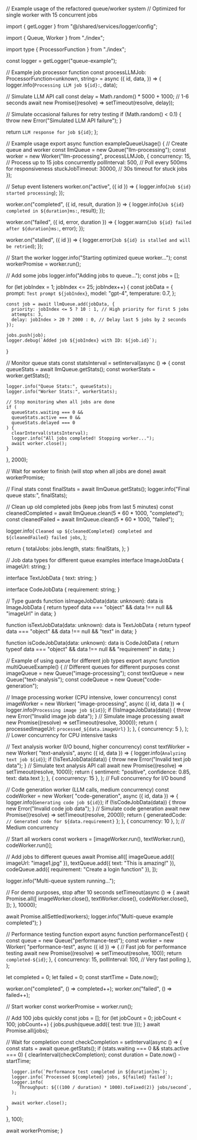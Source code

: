 // Example usage of the refactored queue/worker system
// Optimized for single worker with 15 concurrent jobs

import { getLogger } from "@/shared/services/logger/config";

import { Queue, Worker } from "./index";

import type { ProcessorFunction } from "./index";

const logger = getLogger("queue-example");

// Example job processor function
const processLLMJob: ProcessorFunction<unknown, string> = async ({
  id,
  data,
}) => {
  logger.info(`Processing LLM job ${id}:`, data);

  // Simulate LLM API call
  const delay = Math.random() * 5000 + 1000; // 1-6 seconds
  await new Promise((resolve) => setTimeout(resolve, delay));

  // Simulate occasional failures for retry testing
  if (Math.random() < 0.1) {
    throw new Error("Simulated LLM API failure");
  }

  return `LLM response for job ${id}`;
};

// Example usage
export async function exampleQueueUsage() {
  // Create queue and worker
  const llmQueue = new Queue("llm-processing");
  const worker = new Worker("llm-processing", processLLMJob, {
    concurrency: 15, // Process up to 15 jobs concurrently
    pollInterval: 500, // Poll every 500ms for responsiveness
    stuckJobTimeout: 30000, // 30s timeout for stuck jobs
  });

  // Setup event listeners
  worker.on("active", ({ id }) => {
    logger.info(`Job ${id} started processing`);
  });

  worker.on("completed", ({ id, result, duration }) => {
    logger.info(`Job ${id} completed in ${duration}ms:`, result);
  });

  worker.on("failed", ({ id, error, duration }) => {
    logger.warn(`Job ${id} failed after ${duration}ms:`, error);
  });

  worker.on("stalled", ({ id }) => {
    logger.error(`Job ${id} is stalled and will be retried`);
  });

  // Start the worker
  logger.info("Starting optimized queue worker...");
  const workerPromise = worker.run();

  // Add some jobs
  logger.info("Adding jobs to queue...");
  const jobs = [];

  for (let jobIndex = 1; jobIndex <= 25; jobIndex++) {
    const jobData = {
      prompt: `Test prompt ${jobIndex}`,
      model: "gpt-4",
      temperature: 0.7,
    };

    const job = await llmQueue.add(jobData, {
      priority: jobIndex <= 5 ? 10 : 1, // High priority for first 5 jobs
      attempts: 3,
      delay: jobIndex > 20 ? 2000 : 0, // Delay last 5 jobs by 2 seconds
    });

    jobs.push(job);
    logger.debug(`Added job ${jobIndex} with ID: ${job.id}`);
  }

  // Monitor queue stats
  const statsInterval = setInterval(async () => {
    const queueStats = await llmQueue.getStats();
    const workerStats = worker.getStats();

    logger.info("Queue Stats:", queueStats);
    logger.info("Worker Stats:", workerStats);

    // Stop monitoring when all jobs are done
    if (
      queueStats.waiting === 0 &&
      queueStats.active === 0 &&
      queueStats.delayed === 0
    ) {
      clearInterval(statsInterval);
      logger.info("All jobs completed! Stopping worker...");
      await worker.close();
    }
  }, 2000);

  // Wait for worker to finish (will stop when all jobs are done)
  await workerPromise;

  // Final stats
  const finalStats = await llmQueue.getStats();
  logger.info("Final queue stats:", finalStats);

  // Clean up old completed jobs (keep jobs from last 5 minutes)
  const cleanedCompleted = await llmQueue.clean(5 * 60 * 1000, "completed");
  const cleanedFailed = await llmQueue.clean(5 * 60 * 1000, "failed");

  logger.info(
    `Cleaned up ${cleanedCompleted} completed and ${cleanedFailed} failed jobs`,
  );

  return {
    totalJobs: jobs.length,
    stats: finalStats,
  };
}

// Job data types for different queue examples
interface ImageJobData {
  imageUrl: string;
}

interface TextJobData {
  text: string;
}

interface CodeJobData {
  requirement: string;
}

// Type guards
function isImageJobData(data: unknown): data is ImageJobData {
  return typeof data === "object" && data !== null && "imageUrl" in data;
}

function isTextJobData(data: unknown): data is TextJobData {
  return typeof data === "object" && data !== null && "text" in data;
}

function isCodeJobData(data: unknown): data is CodeJobData {
  return typeof data === "object" && data !== null && "requirement" in data;
}

// Example of using queue for different job types
export async function multiQueueExample() {
  // Different queues for different purposes
  const imageQueue = new Queue("image-processing");
  const textQueue = new Queue("text-analysis");
  const codeQueue = new Queue("code-generation");

  // Image processing worker (CPU intensive, lower concurrency)
  const imageWorker = new Worker(
    "image-processing",
    async ({ id, data }) => {
      logger.info(`Processing image job ${id}`);
      if (!isImageJobData(data)) {
        throw new Error("Invalid image job data");
      }
      // Simulate image processing
      await new Promise((resolve) => setTimeout(resolve, 3000));
      return { processedImageUrl: `processed_${data.imageUrl}` };
    },
    { concurrency: 5 },
  ); // Lower concurrency for CPU intensive tasks

  // Text analysis worker (I/O bound, higher concurrency)
  const textWorker = new Worker(
    "text-analysis",
    async ({ id, data }) => {
      logger.info(`Analyzing text job ${id}`);
      if (!isTextJobData(data)) {
        throw new Error("Invalid text job data");
      }
      // Simulate text analysis API call
      await new Promise((resolve) => setTimeout(resolve, 1000));
      return { sentiment: "positive", confidence: 0.85, text: data.text };
    },
    { concurrency: 15 },
  ); // Full concurrency for I/O bound

  // Code generation worker (LLM calls, medium concurrency)
  const codeWorker = new Worker(
    "code-generation",
    async ({ id, data }) => {
      logger.info(`Generating code job ${id}`);
      if (!isCodeJobData(data)) {
        throw new Error("Invalid code job data");
      }
      // Simulate code generation
      await new Promise((resolve) => setTimeout(resolve, 2000));
      return { generatedCode: `// Generated code for ${data.requirement}` };
    },
    { concurrency: 10 },
  ); // Medium concurrency

  // Start all workers
  const workers = [imageWorker.run(), textWorker.run(), codeWorker.run()];

  // Add jobs to different queues
  await Promise.all([
    imageQueue.add({ imageUrl: "image1.jpg" }),
    textQueue.add({ text: "This is amazing!" }),
    codeQueue.add({ requirement: "Create a login function" }),
  ]);

  logger.info("Multi-queue system running...");

  // For demo purposes, stop after 10 seconds
  setTimeout(async () => {
    await Promise.all([
      imageWorker.close(),
      textWorker.close(),
      codeWorker.close(),
    ]);
  }, 10000);

  await Promise.allSettled(workers);
  logger.info("Multi-queue example completed");
}

// Performance testing function
export async function performanceTest() {
  const queue = new Queue("performance-test");
  const worker = new Worker(
    "performance-test",
    async ({ id }) => {
      // Fast job for performance testing
      await new Promise((resolve) => setTimeout(resolve, 100));
      return `completed-${id}`;
    },
    {
      concurrency: 15,
      pollInterval: 100, // Very fast polling
    },
  );

  let completed = 0;
  let failed = 0;
  const startTime = Date.now();

  worker.on("completed", () => completed++);
  worker.on("failed", () => failed++);

  // Start worker
  const workerPromise = worker.run();

  // Add 100 jobs quickly
  const jobs = [];
  for (let jobCount = 0; jobCount < 100; jobCount++) {
    jobs.push(queue.add({ test: true }));
  }
  await Promise.all(jobs);

  // Wait for completion
  const checkCompletion = setInterval(async () => {
    const stats = await queue.getStats();
    if (stats.waiting === 0 && stats.active === 0) {
      clearInterval(checkCompletion);
      const duration = Date.now() - startTime;

      logger.info(`Performance test completed in ${duration}ms`);
      logger.info(`Processed ${completed} jobs, ${failed} failed`);
      logger.info(
        `Throughput: ${((100 / duration) * 1000).toFixed(2)} jobs/second`,
      );

      await worker.close();
    }
  }, 100);

  await workerPromise;
}
